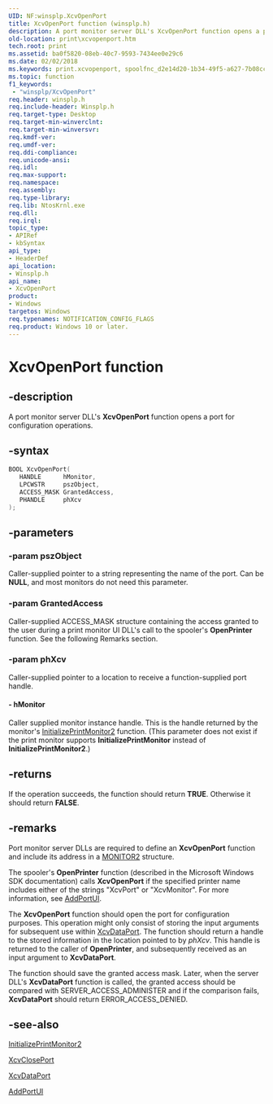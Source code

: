 ```yaml
---
UID: NF:winsplp.XcvOpenPort
title: XcvOpenPort function (winsplp.h)
description: A port monitor server DLL's XcvOpenPort function opens a port for configuration operations.
old-location: print\xcvopenport.htm
tech.root: print
ms.assetid: ba0f5820-08eb-40c7-9593-7434ee0e29c6
ms.date: 02/02/2018
ms.keywords: print.xcvopenport, spoolfnc_d2e14d20-1b34-49f5-a627-7b08ccc79ccf.xml, winsplp/XcvOpenPort, XcvOpenPort function [Print Devices], XcvOpenPort
ms.topic: function
f1_keywords:
 - "winsplp/XcvOpenPort"
req.header: winsplp.h
req.include-header: Winsplp.h
req.target-type: Desktop
req.target-min-winverclnt:
req.target-min-winversvr:
req.kmdf-ver:
req.umdf-ver:
req.ddi-compliance:
req.unicode-ansi:
req.idl:
req.max-support:
req.namespace:
req.assembly:
req.type-library:
req.lib: NtosKrnl.exe
req.dll:
req.irql:
topic_type:
- APIRef
- kbSyntax
api_type:
- HeaderDef
api_location:
- Winsplp.h
api_name:
- XcvOpenPort
product:
- Windows
targetos: Windows
req.typenames: NOTIFICATION_CONFIG_FLAGS
req.product: Windows 10 or later.
---
```


# XcvOpenPort function


## -description


A port monitor server DLL's <b>XcvOpenPort</b> function opens a port for configuration operations.


## -syntax


```cpp
BOOL XcvOpenPort(
   HANDLE      hMonitor,
   LPCWSTR     pszObject,
   ACCESS_MASK GrantedAccess,
   PHANDLE     phXcv
);
```


## -parameters




### -param pszObject

Caller-supplied pointer to a string representing the name of the port. Can be <b>NULL</b>, and most monitors do not need this parameter.


### -param GrantedAccess

Caller-supplied ACCESS_MASK structure containing the access granted to the user during a print monitor UI DLL's call to the spooler's <b>OpenPrinter</b> function. See the following Remarks section.


### -param phXcv

Caller-supplied pointer to a location to receive a function-supplied port handle.


#### - hMonitor

Caller supplied monitor instance handle. This is the handle returned by the monitor's <a href="..\winsplp\nf-winsplp-initializeprintmonitor2.md">InitializePrintMonitor2</a> function. (This parameter does not exist if the print monitor supports <b>InitializePrintMonitor</b> instead of <b>InitializePrintMonitor2</b>.)


## -returns



If the operation succeeds, the function should return <b>TRUE</b>. Otherwise it should return <b>FALSE</b>.




## -remarks



Port monitor server DLLs are required to define an <b>XcvOpenPort</b> function and include its address in a <a href="..\winsplp\ns-winsplp-_monitor2.md">MONITOR2</a> structure.

The spooler's <b>OpenPrinter</b> function (described in the Microsoft Windows SDK documentation) calls <b>XcvOpenPort</b> if the specified printer name includes either of the strings "XcvPort" or "XcvMonitor". For more information, see <a href="..\winsplp\nf-winsplp-addportui.md">AddPortUI</a>.

The <b>XcvOpenPort</b> function should open the port for configuration purposes. This operation might only consist of storing the input arguments for subsequent use within <a href="..\winsplp\nf-winsplp-xcvdataport.md">XcvDataPort</a>. The function should return a handle to the stored information in the location pointed to by <i>phXcv</i>. This handle is returned to the caller of <b>OpenPrinter</b>, and subsequently received as an input argument to <b>XcvDataPort</b>.

The function should save the granted access mask. Later, when the server DLL's <b>XcvDataPort</b> function is called, the granted access should be compared with SERVER_ACCESS_ADMINISTER and if the comparison fails, <b>XcvDataPort</b> should return ERROR_ACCESS_DENIED.




## -see-also

<a href="..\winsplp\nf-winsplp-initializeprintmonitor2.md">InitializePrintMonitor2</a>



<a href="..\winsplp\nf-winsplp-xcvcloseport.md">XcvClosePort</a>



<a href="..\winsplp\nf-winsplp-xcvdataport.md">XcvDataPort</a>



<a href="..\winsplp\nf-winsplp-addportui.md">AddPortUI</a>



 

 


